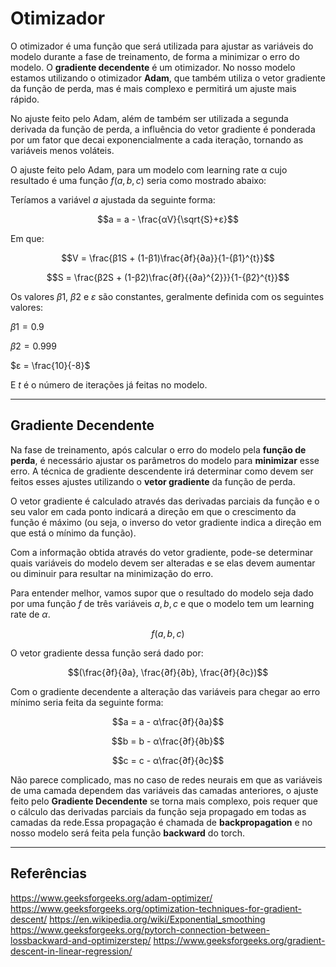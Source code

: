 # **Otimizador**

O otimizador é uma função que será utilizada para ajustar as variáveis do modelo durante a fase de treinamento, de forma a minimizar o erro do modelo. O **gradiente decendente** é um otimizador. No nosso modelo estamos utilizando o otimizador **Adam**, que também utiliza o vetor gradiente da função de perda, mas é mais complexo e permitirá um ajuste mais rápido.

No ajuste feito pelo Adam, além de também ser utilizada a segunda derivada da função de perda, a influência do vetor gradiente é ponderada por um fator que decai exponencialmente a cada iteração, tornando as variáveis menos voláteis.

O ajuste feito pelo Adam, para um modelo com learning rate α cujo resultado é uma função $f(a,b,c)$ seria como mostrado abaixo:

Teríamos a variável $a$ ajustada da seguinte forma:

$$a = a - \frac{αV}{\sqrt{S}+ε}$$

Em que:

$$V = \frac{β1S + (1-β1)\frac{∂f}{∂a}}{1-{β1}^{t}}$$

$$S = \frac{β2S + (1-β2)\frac{∂f}{{∂a}^{2}}}{1-{β2}^{t}}$$

Os valores $β1$, $β2$ e $ε$ são constantes, geralmente definida com os seguintes valores:

$β1 = 0.9$

$β2 = 0.999$

$ε = \frac{10}{-8}$

E $t$ é o número de iterações já feitas no modelo.
___
## **Gradiente Decendente**

Na fase de treinamento, após calcular o erro do modelo pela **função de perda**, é necessário ajustar os parâmetros do modelo para **minimizar** esse erro. A técnica de gradiente descendente irá determinar como devem ser feitos esses ajustes utilizando o **vetor gradiente** da função de perda. 

O vetor gradiente é calculado através das derivadas parciais da função e o seu valor em cada ponto indicará a direção em que o crescimento da função é máximo (ou seja, o inverso do vetor gradiente indica a direção em que está o mínimo da função).

Com a informação obtida através do vetor gradiente, pode-se determinar quais variáveis do modelo devem ser alteradas e se elas devem aumentar ou diminuir para resultar na minimização do erro.

Para entender melhor, vamos supor que o resultado do modelo seja dado por uma função $f$ de três variáveis $a, b, c$ e que o modelo tem um learning rate de $α$.

$$f(a,b,c)$$

O vetor gradiente dessa função será dado por:

$$(\frac{∂f}{∂a}, \frac{∂f}{∂b}, \frac{∂f}{∂c})$$

Com o gradiente decendente a alteração das variáveis para chegar ao erro mínimo seria feita da seguinte forma:

$$a = a - α\frac{∂f}{∂a}$$

$$b = b - α\frac{∂f}{∂b}$$

$$c = c - α\frac{∂f}{∂c}$$

Não parece complicado, mas no caso de redes neurais em que as variáveis de uma camada dependem das variáveis das camadas anteriores, o ajuste feito pelo **Gradiente Decendente** se torna mais complexo, pois requer que o cálculo das derivadas parciais da função seja propagado em todas as camadas da rede.Essa propagação é chamada de **backpropagation** e no nosso modelo será feita pela função **backward** do torch.
___
## **Referências**

https://www.geeksforgeeks.org/adam-optimizer/
https://www.geeksforgeeks.org/optimization-techniques-for-gradient-descent/
https://en.wikipedia.org/wiki/Exponential_smoothing
https://www.geeksforgeeks.org/pytorch-connection-between-lossbackward-and-optimizerstep/
https://www.geeksforgeeks.org/gradient-descent-in-linear-regression/